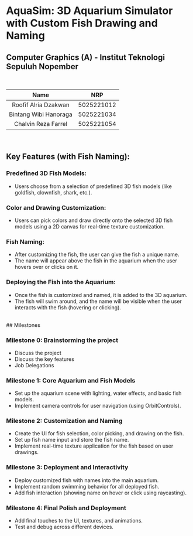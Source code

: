 # AquaSim: 3D Aquarium Simulator with Custom Fish Drawing and Naming

## Computer Graphics (A) - Institut Teknologi Sepuluh Nopember

<br>

|          Name         |     NRP    |
|:---------------------:|:----------:|
| Roofif Alria Dzakwan  | 5025221012 |
| Bintang Wibi Hanoraga | 5025221034 |
| Chalvin Reza Farrel   | 5025221054 |

<br>

## Key Features (with Fish Naming):
### Predefined 3D Fish Models:
- Users choose from a selection of predefined 3D fish models (like goldfish, clownfish, shark, etc.).

### Color and Drawing Customization:
- Users can pick colors and draw directly onto the selected 3D fish models using a 2D canvas for real-time texture customization.

### Fish Naming:
- After customizing the fish, the user can give the fish a unique name.
- The name will appear above the fish in the aquarium when the user hovers over or clicks on it.

### Deploying the Fish into the Aquarium:
- Once the fish is customized and named, it is added to the 3D aquarium.
- The fish will swim around, and the name will be visible when the user interacts with the fish (hovering or clicking).

<br> 
## Milestones

### Milestone 0: Brainstorming the project
- Discuss the project
- Discuss the key features
- Job Delegations
  
### Milestone 1: Core Aquarium and Fish Models
- Set up the aquarium scene with lighting, water effects, and basic fish models.
- Implement camera controls for user navigation (using OrbitControls).

### Milestone 2: Customization and Naming
- Create the UI for fish selection, color picking, and drawing on the fish.
- Set up fish name input and store the fish name.
- Implement real-time texture application for the fish based on user drawings.

### Milestone 3: Deployment and Interactivity
- Deploy customized fish with names into the main aquarium.
- Implement random swimming behavior for all deployed fish.
- Add fish interaction (showing name on hover or click using raycasting).

### Milestone 4: Final Polish and Deployment
- Add final touches to the UI, textures, and animations.
- Test and debug across different devices.
